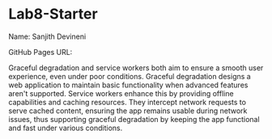 # Lab8-Starter

Name: Sanjith Devineni

GitHub Pages URL: 

Graceful degradation and service workers both aim to ensure a smooth user experience, even under poor conditions. Graceful degradation designs a web application to maintain basic functionality when advanced features aren't supported. Service workers enhance this by providing offline capabilities and caching resources. They intercept network requests to serve cached content, ensuring the app remains usable during network issues, thus supporting graceful degradation by keeping the app functional and fast under various conditions.

